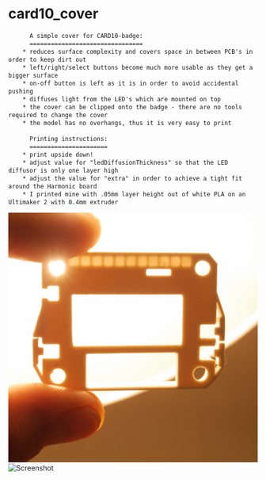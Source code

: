 # card10_cover


          A simple cover for CARD10-badge:
          ================================
        * reduces surface complexity and covers space in between PCB's in order to keep dirt out
        * left/right/select buttons become much more usable as they get a bigger surface
        * on-off button is left as it is in order to avoid accidental pushing
        * diffuses light from the LED's which are mounted on top
        * the cover can be clipped onto the badge - there are no tools required to change the cover
        * the model has no overhangs, thus it is very easy to print
        
          Printing instructions:
          ======================
        * print upside down!
        * adjust value for "ledDiffusionThickness" so that the LED diffusor is only one layer high
        * adjust the value for "extra" in order to achieve a tight fit around the Harmonic board
        * I printed mine with .05mm layer height out of white PLA on an Ultimaker 2 with 0.4mm extruder
        
![Alt text](P1770548.JPG) 
![Screenshot](screenshot.png)
